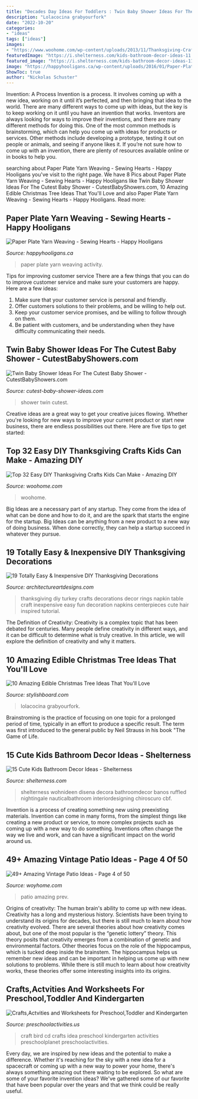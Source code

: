 ```yaml
---
title: "Decades Day Ideas For Toddlers : Twin Baby Shower Ideas For The Cutest Baby Shower"
description: "Lolacocina grabyourfork"
date: "2022-10-20"
categories:
- "ideas"
tags: ["ideas"]
images:
- "https://www.woohome.com/wp-content/uploads/2013/11/Thanksgiving-Crafts-Kids-Can-Make-7.jpg"
featuredImage: "https://i.shelterness.com/kids-bathroom-decor-ideas-11.jpg"
featured_image: "https://i.shelterness.com/kids-bathroom-decor-ideas-11.jpg"
image: "https://happyhooligans.ca/wp-content/uploads/2016/01/Paper-Plate-Yarn-Weaving-copy.jpg"
ShowToc: true
author: "Nickolas Schuster"
---
```



Invention: A Process
Invention is a process. It involves coming up with a new idea, working on it until it’s perfected, and then bringing that idea to the world. There are many different ways to come up with ideas, but the key is to keep working on it until you have an invention that works. Inventors are always looking for ways to improve their inventions, and there are many different methods for doing this. One of the most common methods is brainstorming, which can help you come up with ideas for products or services. Other methods include developing a prototype, testing it out on people or animals, and seeing if anyone likes it. If you’re not sure how to come up with an invention, there are plenty of resources available online or in books to help you.

	

		
searching about Paper Plate Yarn Weaving - Sewing Hearts - Happy Hooligans you've visit to the right page. We have 8 Pics about Paper Plate Yarn Weaving - Sewing Hearts - Happy Hooligans like Twin Baby Shower Ideas For The Cutest Baby Shower - CutestBabyShowers.com, 10 Amazing Edible Christmas Tree Ideas That You&#039;ll Love and also Paper Plate Yarn Weaving - Sewing Hearts - Happy Hooligans. Read more:
		
    
## Paper Plate Yarn Weaving - Sewing Hearts - Happy Hooligans

<img loading=lazy src="https://happyhooligans.ca/wp-content/uploads/2016/01/Paper-Plate-Yarn-Weaving-copy.jpg" onerror="this.onerror=null;this.src='https://tse4.mm.bing.net/th?id=OIP.3u8EOCtZH2Zxj0rQas9LsQAAAA&amp;pid=15.1';" alt="Paper Plate Yarn Weaving - Sewing Hearts - Happy Hooligans">

_Source: happyhooligans.ca_

>paper plate yarn weaving activity. 

	

Tips for improving customer service
There are a few things that you can do to improve customer service and make sure your customers are happy. Here are a few ideas:
1. Make sure that your customer service is personal and friendly.
2. Offer customers solutions to their problems, and be willing to help out.
3. Keep your customer service promises, and be willing to follow through on them.
4. Be patient with customers, and be understanding when they have difficulty communicating their needs.

    
## Twin Baby Shower Ideas For The Cutest Baby Shower - CutestBabyShowers.com

<img loading=lazy src="http://www.cutest-baby-shower-ideas.com/images/twinballoons.jpg" onerror="this.onerror=null;this.src='https://tse2.mm.bing.net/th?id=OIP.V2K2CiONR4uMhyGHaynYRgHaLH&amp;pid=15.1';" alt="Twin Baby Shower Ideas For The Cutest Baby Shower - CutestBabyShowers.com">

_Source: cutest-baby-shower-ideas.com_

>shower twin cutest. 

	

Creative ideas are a great way to get your creative juices flowing. Whether you're looking for new ways to improve your current product or start new business, there are endless possibilities out there. Here are five tips to get started:

    
## Top 32 Easy DIY Thanksgiving Crafts Kids Can Make - Amazing DIY

<img loading=lazy src="https://www.woohome.com/wp-content/uploads/2013/11/Thanksgiving-Crafts-Kids-Can-Make-7.jpg" onerror="this.onerror=null;this.src='https://tse2.mm.bing.net/th?id=OIP.LbtFjDyAQ11C2PQK0i4s-gHaLH&amp;pid=15.1';" alt="Top 32 Easy DIY Thanksgiving Crafts Kids Can Make - Amazing DIY">

_Source: woohome.com_

>woohome. 

	

Big Ideas are a necessary part of any startup. They come from the idea of what can be done and how to do it, and are the spark that starts the engine for the startup. Big Ideas can be anything from a new product to a new way of doing business. When done correctly, they can help a startup succeed in whatever they pursue.

    
## 19 Totally Easy &amp; Inexpensive DIY Thanksgiving Decorations

<img loading=lazy src="https://www.architectureartdesigns.com/wp-content/uploads/2015/10/1825-630x859.jpg" onerror="this.onerror=null;this.src='https://tse1.mm.bing.net/th?id=OIP.-UjVvNFmfNs1u2Xzg6HYuwHaKG&amp;pid=15.1';" alt="19 Totally Easy &amp; Inexpensive DIY Thanksgiving Decorations">

_Source: architectureartdesigns.com_

>thanksgiving diy turkey crafts decorations decor rings napkin table craft inexpensive easy fun decoration napkins centerpieces cute hair inspired tutorial. 

	

The Definition of Creativity:
Creativity is a complex topic that has been debated for centuries. Many people define creativity in different ways, and it can be difficult to determine what is truly creative. In this article, we will explore the definition of creativity and why it matters.

    
## 10 Amazing Edible Christmas Tree Ideas That You&#039;ll Love

<img loading=lazy src="http://www.stylishboard.com/wp-content/uploads/2014/11/715.jpg" onerror="this.onerror=null;this.src='https://tse2.mm.bing.net/th?id=OIP.YSfb4Jx7u_XtKnn49aARnQHaKR&amp;pid=15.1';" alt="10 Amazing Edible Christmas Tree Ideas That You&#039;ll Love">

_Source: stylishboard.com_

>lolacocina grabyourfork. 

	

Brainstroming is the practice of focusing on one topic for a prolonged period of time, typically in an effort to produce a specific result. The term was first introduced to the general public by Neil Strauss in his book "The Game of Life.

    
## 15 Cute Kids Bathroom Decor Ideas - Shelterness

<img loading=lazy src="https://i.shelterness.com/kids-bathroom-decor-ideas-11.jpg" onerror="this.onerror=null;this.src='https://tse4.mm.bing.net/th?id=OIP.WSQKLPKp7Jy6mJjL5pu8eAHaMS&amp;pid=15.1';" alt="15 Cute Kids Bathroom Decor Ideas - Shelterness">

_Source: shelterness.com_

>shelterness wohnideen disena decora bathroomdecor banos ruffled nightingale nauticalbathroom interiordesigning chiroscuro cbf. 

	

Invention is a process of creating something new using preexisting materials. Invention can come in many forms, from the simplest things like creating a new product or service, to more complex projects such as coming up with a new way to do something. Inventions often change the way we live and work, and can have a significant impact on the world around us.

    
## 49+ Amazing Vintage Patio Ideas - Page 4 Of 50

<img loading=lazy src="http://woyhome.com/wp-content/uploads/2018/11/49-Amazing-Vintage-Patio-Ideas-04.jpg" onerror="this.onerror=null;this.src='https://tse3.mm.bing.net/th?id=OIP.WKT_3_LiZvgkEz8CtLt2nQHaJ3&amp;pid=15.1';" alt="49+ Amazing Vintage Patio Ideas - Page 4 of 50">

_Source: woyhome.com_

>patio amazing prev. 

	

Origins of creativity: The human brain's ability to come up with new ideas.
Creativity has a long and mysterious history. Scientists have been trying to understand its origins for decades, but there is still much to learn about how creativity evolved. There are several theories about how creativity comes about, but one of the most popular is the “genetic lottery” theory. This theory posits that creativity emerges from a combination of genetic and environmental factors. Other theories focus on the role of the hippocampus, which is tucked deep inside the brainstem. The hippocampus helps us remember new ideas and can be important in helping us come up with new solutions to problems. While there is still much to learn about how creativity works, these theories offer some interesting insights into its origins.

    
## Crafts,Actvities And Worksheets For Preschool,Toddler And Kindergarten

<img loading=lazy src="http://www.preschoolactivities.us/wp-content/uploads/2014/12/cd-bird-craft.jpg" onerror="this.onerror=null;this.src='https://tse4.mm.bing.net/th?id=OIP.Jnk0GioWZ38PW2UhF_7oSAHaJ4&amp;pid=15.1';" alt="Crafts,Actvities and Worksheets for Preschool,Toddler and Kindergarten">

_Source: preschoolactivities.us_

>craft bird cd crafts idea preschool kindergarten activities preschoolplanet preschoolactivities. 

	

Every day, we are inspired by new ideas and the potential to make a difference. Whether it's reaching for the sky with a new idea for a spacecraft or coming up with a new way to power your home, there's always something amazing out there waiting to be explored. So what are some of your favorite invention ideas? We've gathered some of our favorite that have been popular over the years and that we think could be really useful.

